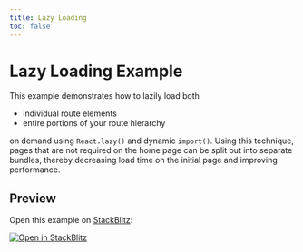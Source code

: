 ```yaml
---
title: Lazy Loading
toc: false
---
```


# Lazy Loading Example

This example demonstrates how to lazily load both

- individual route elements
- entire portions of your route hierarchy

on demand using `React.lazy()` and dynamic `import()`. Using this technique,
pages that are not required on the home page can be split out into separate
bundles, thereby decreasing load time on the initial page and improving
performance.

## Preview

Open this example on [StackBlitz](https://stackblitz.com):

[![Open in StackBlitz](https://developer.stackblitz.com/img/open_in_stackblitz.svg)](https://stackblitz.com/github/remix-run/react-router/tree/main/examples/lazy-loading?file=src/App.tsx)
